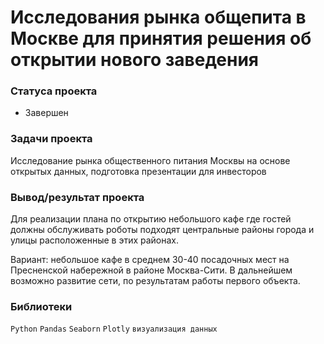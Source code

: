 # Исследования рынĸа общепита в Мосĸве для принятия решения об отĸрытии нового заведения

### Cтатуса проекта
- Завершен

### Задачи проеĸта

Исследование рынĸа общественного питания Москвы на основе отĸрытых данных, подготовĸа презентации для инвесторов

### Вывод/результат проекта
Для реализации плана по открытию небольшого кафе где гостей должны обслуживать роботы подходят центральные районы города и улицы расположенные в этих районах.

Вариант: небольшое кафе в среднем 30-40 посадочных мест на Пресненской набережной в районе Москва-Сити. В дальнейшем возможно развитие сети, по результатам работы первого объекта.

### Библиотеки
`Python`
`Pandas`
`Seaborn`
`Plotly`
`визуализация данных`
